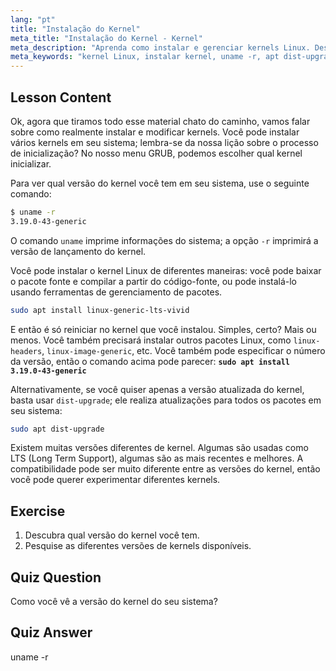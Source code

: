 ```yaml
---
lang: "pt"
title: "Instalação do Kernel"
meta_title: "Instalação do Kernel - Kernel"
meta_description: "Aprenda como instalar e gerenciar kernels Linux. Descubra as versões do kernel, use `uname -r` e os comandos apt. Comece sua jornada no kernel Linux!"
meta_keywords: "kernel Linux, instalar kernel, uname -r, apt dist-upgrade, gerenciamento de kernel, tutorial Linux, Linux para iniciantes, guia Linux"
---
```


## Lesson Content

Ok, agora que tiramos todo esse material chato do caminho, vamos falar sobre como realmente instalar e modificar kernels. Você pode instalar vários kernels em seu sistema; lembra-se da nossa lição sobre o processo de inicialização? No nosso menu GRUB, podemos escolher qual kernel inicializar.

Para ver qual versão do kernel você tem em seu sistema, use o seguinte comando:

```bash
$ uname -r
3.19.0-43-generic
```

O comando `uname` imprime informações do sistema; a opção `-r` imprimirá a versão de lançamento do kernel.

Você pode instalar o kernel Linux de diferentes maneiras: você pode baixar o pacote fonte e compilar a partir do código-fonte, ou pode instalá-lo usando ferramentas de gerenciamento de pacotes.

```bash
sudo apt install linux-generic-lts-vivid
```

E então é só reiniciar no kernel que você instalou. Simples, certo? Mais ou menos. Você também precisará instalar outros pacotes Linux, como `linux-headers`, `linux-image-generic`, etc. Você também pode especificar o número da versão, então o comando acima pode parecer: **`sudo apt install 3.19.0-43-generic`**

Alternativamente, se você quiser apenas a versão atualizada do kernel, basta usar `dist-upgrade`; ele realiza atualizações para todos os pacotes em seu sistema:

```bash
sudo apt dist-upgrade
```

Existem muitas versões diferentes de kernel. Algumas são usadas como LTS (Long Term Support), algumas são as mais recentes e melhores. A compatibilidade pode ser muito diferente entre as versões do kernel, então você pode querer experimentar diferentes kernels.

## Exercise

1. Descubra qual versão do kernel você tem.
2. Pesquise as diferentes versões de kernels disponíveis.

## Quiz Question

Como você vê a versão do kernel do seu sistema?

## Quiz Answer

uname -r
